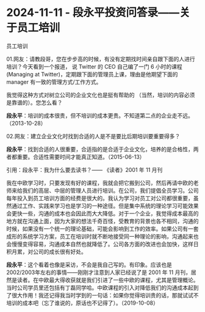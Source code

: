 # 2024-11-11 - 段永平投资问答录——关于员工培训

员工培训

01.网友：请教段哥，您在步步高的时候，有没有定期找时间亲自跟下面的人进行培训？今天看到一个报道， 说 Twitter 的 CEO 自己编了一门 6 小时的课程(Managing at Twitter)，定期跟下面的管理员上课，理由是他期望下面的manager 有一致的管理方式/工作方式。

我觉得这种方式对树立公司的企业文化也是挺有帮助的 （当然，培训的内容必须是靠谱的）。您怎么看？

**段永平**：培训的成本很贵，但不培训的成本更贵。不知道第二点的企业走不远。（2013-10-28）

02.网友：建立企业文化时找到合适的人是不是要比后期培训要重要得多？

**段永平**：找到合适的人很重要，合适指的是合适于企业文化，培养的是合格性，两者都重要。合适性需要时间才能真正知道。（2015-06-13）

引用：段永平：我为什么要去读书？—— 《读者》2001 年 11 月刊 

我在中欧学习时，只要发现有好的课程，我就会把它搬到公司，然后再请中欧的老师来给我们的高层、中层的管理人员进行培训。在公司，我们提倡全员学习。公司每年投入到员工培训方面的经费是很大的。我认为学习对员工对公司都很重要，虽然通过工作、实践来学习也是学习的一种途径。但是集中系统的理论学习可能效果会更快一些，沟通的成本也会因此而大大降低。对于一个企业，我觉得成本最高的地方就在沟通上面，因为大家的想法千奇百怪，受教育的背景也各不相同，沟通的时候，如果没有一个统一的理论基础，可能会影响到工作的效率。如果公司有一套成形的系统学习方案，员工在培训时就不断地接受同一种理论的影响，沟通起来也会慢慢变得容易，沟通成本自然也就降低了。公司各方面的改进也会加快，这样日积月累，对公司的成长很有好处。

**段永平**：这个看着也像是采访，不会是我自己写的。有印象。应该也是 2002/2003年左右的事情——刚刚才注意到人家已经说了是 2001 年 11 月刊，居然是读者。在中欧最大得收获就是我们引进了一些中欧的课程，尤其是管理概论。当时公司学员里还包括有丁磊同学哈。中欧课程的引入对降低我们的沟通成本起到了很大作用！我还记得我当时学到的一句话：如果你觉得培训贵的话，那就试试不培训的成本吧（忘了谁说的，原话也不记得了）。（2019-10-08）